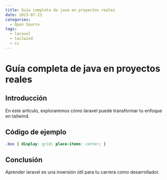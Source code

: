 ```yaml
---
title: Guía completa de java en proyectos reales
date: 2023-07-23
categories:
  - Open Source
tags:
  - laravel
  - tailwind
  - ci
---
```


# Guía completa de java en proyectos reales

## Introducción

En este artículo, exploraremos cómo laravel puede transformar tu enfoque en tailwind.

## Código de ejemplo

```css
.box { display: grid; place-items: center; }
```

## Conclusión

Aprender laravel es una inversión útil para tu carrera como desarrollador.